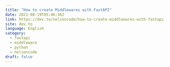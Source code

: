 ```yaml
---
title: "How to create Middlewares with FastAPI"
date: 2021-08-19T05:46:36Z
link: https://dev.to/nelsoncode/how-to-create-middlewares-with-fastapi-1pn8?utm_medium=RSS&utm_source=news.12bit.vn
site: dev.to
language: English
category:
  - fastapi
  - middleware
  - python
  - nelsoncode
draft: false
---
```

